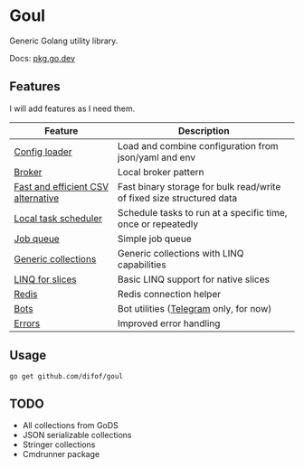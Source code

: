 # Goul

Generic Golang utility library.

Docs: [pkg.go.dev](https://pkg.go.dev/github.com/difof/goul)

## Features

I will add features as I need them.

| Feature                                          | Description                                                           |
|--------------------------------------------------|-----------------------------------------------------------------------|
| [Config loader](./config_loader/loader_test.go)  | Load and combine configuration from json/yaml and env                 |
| [Broker](./concurrency/broker_test.go)           | Local broker pattern                                                  |
| [Fast and efficient CSV alternative](binary/sbt) | Fast binary storage for bulk read/write of fixed size structured data |
| [Local task scheduler](./task/task_test.go)      | Schedule tasks to run at a specific time, once or repeatedly          |
| [Job queue](./task/job_queue.go)                 | Simple job queue                                                      |
| [Generic collections](./generics)                | Generic collections with LINQ capabilities                            |
| [LINQ for slices](./generics/native_linq.go)     | Basic LINQ support for native slices                                  |
| [Redis](ext/redis)                               | Redis connection helper                                               |
| [Bots](ext/bot)                                  | Bot utilities ([Telegram](ext/bot/tgbot/bot_test.go) only, for now)   |
| [Errors](./errors)                               | Improved error handling                                               |

## Usage

`go get github.com/difof/goul`

## TODO

- All collections from GoDS
- JSON serializable collections
- Stringer collections
- Cmdrunner package
